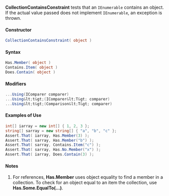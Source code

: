 **CollectionContainsConstraint** tests that an `IEnumerable` contains an object. If the actual value passed does not implement `IEnumerable`, an exception is thrown.

<h4>Constructor</h4>

```C#
CollectionContainsConstraint( object )
```

<h4>Syntax</h4>

```C#
Has.Member( object )
Contains.Item( object )
Does.Contain( object )
```

<h4>Modifiers</h4>

```C#
...Using(IComparer comparer)
...Using&lt;t&gt;(IComparer&lt;T&gt; comparer)
...Using&lt;t&gt;(Comparison&lt;T&gt; comparer)
```

<h4>Examples of Use</h4>

```C#
int[] iarray = new int[] { 1, 2, 3 };
string[] sarray = new string[] { "a", "b", "c" };
Assert.That( iarray, Has.Member(3) );
Assert.That( sarray, Has.Member("b") );
Assert.That( sarray, Contains.Item("c") );
Assert.That( sarray, Has.No.Member("x") );    
Assert.That( iarray, Does.Contain(3) );
```

<h4>Notes</h4>

1. For references, <b>Has.Member</b> uses object equality to find a member in a
   collection. To check for an object equal to an item the collection, use
   <b>Has.Some.EqualTo(...)</b>.

